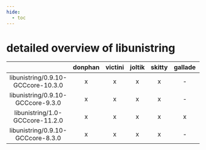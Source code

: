 ```yaml
---
hide:
  - toc
---
```


detailed overview of libunistring
=================================

| |donphan|victini|joltik|skitty|gallade|accelgor|swalot|doduo|
| :---: | :---: | :---: | :---: | :---: | :---: | :---: | :---: | :---: |
|libunistring/0.9.10-GCCcore-10.3.0|x|x|x|x|-|x|x|x|
|libunistring/0.9.10-GCCcore-9.3.0|x|x|x|x|-|-|x|x|
|libunistring/1.0-GCCcore-11.2.0|x|x|x|x|x|x|x|x|
|libunistring/0.9.10-GCCcore-8.3.0|x|x|x|x|-|-|-|x|
